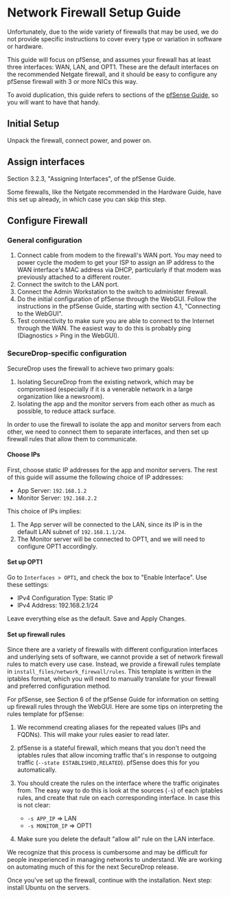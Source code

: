 Network Firewall Setup Guide
============================

Unfortunately, due to the wide variety of firewalls that may be used, we
do not provide specific instructions to cover every type or variation in
software or hardware.

This guide will focus on pfSense, and assumes your firewall has at
least three interfaces: WAN, LAN, and OPT1. These are the default
interfaces on the recommended Netgate firewall, and it should be easy
to configure any pfSense firewall with 3 or more NICs this way.

To avoid duplication, this guide refers to sections of the
[pfSense Guide](http://data.sfb.bg.ac.rs/sftp/bojan.radic/Knjige/Guide_pfsense.pdf),
so you will want to have that handy.

Initial Setup
-------------

Unpack the firewall, connect power, and power on.

Assign interfaces
-----------------

Section 3.2.3, "Assigning Interfaces", of the pfSense Guide.

Some firewalls, like the Netgate recommended in the Hardware Guide,
have this set up already, in which case you can skip this step.

Configure Firewall
------------------

### General configuration

1.  Connect cable from modem to the firewall's WAN port. You may need
    to power cycle the modem to get your ISP to assign an IP address
    to the WAN interface's MAC address via DHCP, particularly if that
    modem was previously attached to a different router.
2.  Connect the switch to the LAN port.
3.  Connect the Admin Workstation to the switch to administer firewall.
4.  Do the initial configuration of pfSense through the WebGUI. Follow
    the instructions in the pfSense Guide, starting with section 4.1,
    "Connecting to the WebGUI".
5.  Test connectivity to make sure you are able to connect to the
    Internet through the WAN. The easiest way to do this is probably
    ping (Diagnostics > Ping in the WebGUI).

### SecureDrop-specific configuration

SecureDrop uses the firewall to achieve two primary goals:

1.  Isolating SecureDrop from the existing network, which may be
    compromised (especially if it is a venerable network in a large
    organization like a newsroom).
2.  Isolating the app and the monitor servers from each other as much as
    possible, to reduce attack surface.

In order to use the firewall to isolate the app and monitor servers from
each other, we need to connect them to separate interfaces, and then set
up firewall rules that allow them to communicate.

#### Choose IPs

First, choose static IP addresses for the app and monitor servers. The
rest of this guide will assume the following choice of IP addresses:

* App Server: `192.168.1.2`
* Monitor Server: `192.168.2.2`

This choice of IPs implies:

1.  The App server will be connected to the LAN, since its IP is in
    the default LAN subnet of `192.168.1.1/24`.
2.  The Monitor server will be connected to OPT1, and we will need to
    configure OPT1 accordingly.

#### Set up OPT1

Go to `Interfaces > OPT1`, and check the box to "Enable Interface". Use
these settings:

-   IPv4 Configuration Type: Static IP
-   IPv4 Address: 192.168.2.1/24

Leave everything else as the default. Save and Apply Changes.

#### Set up firewall rules

Since there are a variety of firewalls with different configuration
interfaces and underlying sets of software, we cannot provide a set of
network firewall rules to match every use case. Instead, we provide a
firewall rules template in `install_files/network_firewall/rules`.
This template is written in the iptables format, which you will need
to manually translate for your firewall and preferred configuration
method.

For pfSense, see Section 6 of the pfSense Guide for information on
setting up firewall rules through the WebGUI. Here are some tips on
interpreting the rules template for pfSense:

1. We recommend creating aliases for the repeated values (IPs and
   FQDNs). This will make your rules easier to read later.
2. pfSense is a stateful firewall, which means that you don't need the
   iptables rules that allow incoming traffic that's in response to
   outgoing traffic (`--state ESTABLISHED,RELATED`). pfSense does this
   for you automatically.
3. You should create the rules on the interface where the traffic
   originates from. The easy way to do this is look at the sources
   (`-s`) of each iptables rules, and create that rule on each
   corresponding interface. In case this is not clear:

	* `-s APP_IP` => LAN
	* `-s MONITOR_IP` => OPT1
4. Make sure you delete the default "allow all" rule on the LAN
   interface.

We recognize that this process is cumbersome and may be difficult for
people inexperienced in managing networks to understand. We are
working on automating much of this for the next SecureDrop release.

Once you've set up the firewall, continue with the installation. Next
step: install Ubuntu on the servers.
